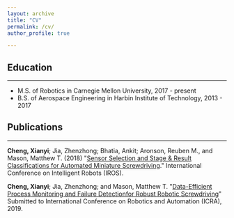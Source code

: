 ```yaml
---
layout: archive
title: "CV"
permalink: /cv/
author_profile: true

---
```


## Education
-------
* M.S. of Robotics in Carnegie Mellon University, 2017 - present
* B.S. of Aerospace Engineering in Harbin Institute of Technology, 2013 - 2017

## Publications
--------
**Cheng, Xianyi**; Jia, Zhenzhong; Bhatia, Ankit; Aronson, Reuben M., and Mason, Matthew T. (2018) "[Sensor Selection and Stage & Result Classifications for Automated Miniature Screwdriving](https://captaincabbage.github.io/files/cheng_iros18.pdf)." International Conference on Intelligent Robots (IROS).

**Cheng, Xianyi**; Jia, Zhenzhong; and Mason, Matthew T. "[Data-Efficient  Process  Monitoring  and  Failure  Detectionfor  Robust  Robotic  Screwdriving](https://captaincabbage.github.io/files/cheng_icra19.pdf)" Submitted to International Conference on Robotics and Automation (ICRA), 2019.
